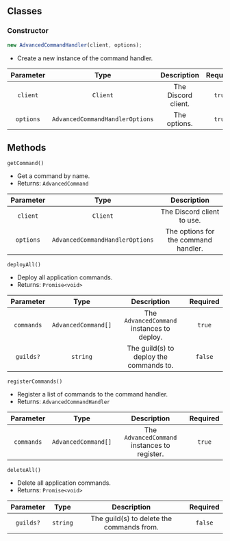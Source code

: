 ## Classes

### Constructor

```ts
new AdvancedCommandHandler(client, options);
```

- Create a new instance of the command handler.

| **Parameter** | **Type** | **Description** | **Required** |
| :---: | :---: | :---: | :---: |
| `client` | `Client` | The Discord client. | `true` |
| `options` | `AdvancedCommandHandlerOptions` | The options. | `true` |

## Methods

`getCommand()`
- Get a command by name.
- Returns: `AdvancedCommand`

| Parameter | Type | Description |
:---: | :---: | :---:
| `client` | `Client` | The Discord client to use. |
| `options` | `AdvancedCommandHandlerOptions` | The options for the command handler. |

`deployAll()`
- Deploy all application commands.
- Returns: `Promise<void>`

| **Parameter** | **Type** | **Description** | **Required** |
| :---: | :---: | :---: | :---: |
| `commands` | `AdvancedCommand[]` | The `AdvancedCommand` instances to deploy. | `true` |
| `guilds?` | `string` | The guild(s) to deploy the commands to. | `false` |

`registerCommands()`
- Register a list of commands to the command handler.
- Returns: `AdvancedCommandHandler`

| **Parameter** | **Type** | **Description** | **Required** |
| :---: | :---: | :---: | :---: |
| `commands` | `AdvancedCommand[]` | The `AdvancedCommand` instances to register. | `true` |

`deleteAll()`
- Delete all application commands.
- Returns: `Promise<void>`

| **Parameter** | **Type** | **Description** | **Required** |
| :---: | :---: | :---: | :---: |
| `guilds?` | `string` | The guild(s) to delete the commands from. | `false` |
